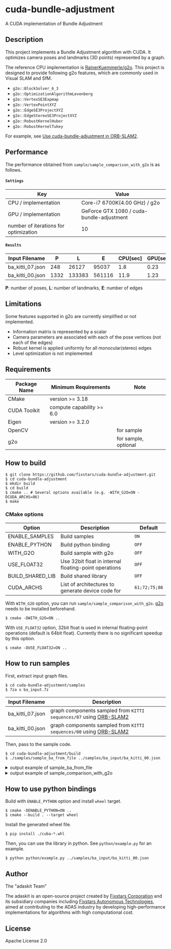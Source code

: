 # cuda-bundle-adjustment

A CUDA implementation of Bundle Adjustment

## Description

This project implements a Bundle Adjustment algorithm with CUDA.
It optimizes camera poses and landmarks (3D points) represented by a graph.

The reference CPU implementation is [RainerKuemmerle/g2o](https://github.com/RainerKuemmerle/g2o).
This project is designed to provide following g2o features, which are commonly used in Visual SLAM and SfM.

- `g2o::BlockSolver_6_3`
- `g2o::OptimizationAlgorithmLevenberg`
- `g2o::VertexSE3Expmap`
- `g2o::VertexPointXYZ`
- `g2o::EdgeSE3ProjectXYZ`
- `g2o::EdgeStereoSE3ProjectXYZ`
- `g2o::RobustKernelHuber`
- `g2o::RobustKernelTukey`

For example, see [Use cuda-bundle-adjustment in ORB-SLAM2](https://github.com/fixstars/cuda-bundle-adjustment/wiki/Use-cuda-bundle-adjustment-in-ORB-SLAM2).

## Performance

The performance obtained from `sample/sample_comparison_with_g2o` is as follows.

#### `Settings`

| Key                                   | Value                                     |
| ------------------------------------- | ----------------------------------------- |
| CPU / implementation                  | Core-i7 6700K(4.00 GHz) / g2o             |
| GPU / implementation                  | GeForce GTX 1080 / cuda-bundle-adjustment |
| number of iterations for optimization | 10                                        |

#### `Results`

| Input Filename   | P    | L      | E      | CPU[sec] | GPU[sec] |
| ---------------- | ---- | ------ | ------ | -------- | -------- |
| ba_kitti_07.json | 248  | 26127  | 95037  | 1.8      | 0.23     |
| ba_kitti_00.json | 1332 | 133383 | 561116 | 11.9     | 1.23     |

**P**: number of poses, **L**: number of landmarks, **E**: number of edges

## Limitations

Some features supported in g2o are currently simplified or not implemented.

- Information matrix is represented by a scalar
- Camera parameters are associated with each of the pose vertices (not each of the edges)
- Robust kernel is applied uniformly for all monocular(stereo) edges
- Level optimization is not implemented

## Requirements

| Package Name | Minimum Requirements      | Note                 |
| ------------ | ------------------------- | -------------------- |
| CMake        | version >= 3.18           |                      |
| CUDA Toolkit | compute capability >= 6.0 |
| Eigen        | version >= 3.2.0          |                      |
| OpenCV       |                           | for sample           |
| g2o          |                           | for sample, optional |

## How to build

```
$ git clone https://github.com/fixstars/cuda-bundle-adjustment.git
$ cd cuda-bundle-adjustment
$ mkdir build
$ cd build
$ cmake .. # Several options available (e.g. -WITH_G2O=ON -DCUDA_ARCHS=86)
$ make
```

### CMake options

| Option           | Description                                           | Default       |
| ---------------- | ----------------------------------------------------- | ------------- |
| ENABLE_SAMPLES   | Build samples                                         | `ON`          |
| ENABLE_PYTHON    | Build python binding                                  | `OFF`         |
| WITH_G2O         | Build sample with g2o                                 | `OFF`         |
| USE_FLOAT32      | Use 32bit float in internal floating-point operations | `OFF`         |
| BUILD_SHARED_LIB | Build shared library                                  | `OFF`         |
| CUDA_ARCHS       | List of architectures to generate device code for     | `61;72;75;86` |

With `WITH_G2O` option, you can run `sample/sample_comparison_with_g2o`.
[g2o](https://github.com/RainerKuemmerle/g2o) needs to be installed beforehand.

```
$ cmake -DWITH_G2O=ON ..
```

With `USE_FLOAT32` option, 32bit float is used in internal floating-point operations (default is 64bit float).
Currently there is no significant speedup by this option.

```
$ cmake -DUSE_FLOAT32=ON ..
```

## How to run samples

First, extract input graph files.

```
$ cd cuda-bundle-adjustment/samples
$ 7za x ba_input.7z
```

| Input Filename   | Description                                                                                                |
| ---------------- | ---------------------------------------------------------------------------------------------------------- |
| ba_kitti_07.json | graph components sampled from `KITTI sequences/07` using [ORB-SLAM2](https://github.com/raulmur/ORB_SLAM2) |
| ba_kitti_00.json | graph components sampled from `KITTI sequences/00` using [ORB-SLAM2](https://github.com/raulmur/ORB_SLAM2) |

Then, pass to the sample code.

```
$ cd cuda-bundle-adjustment/build
$ ./samples/sample_ba_from_file ../samples/ba_input/ba_kitti_00.json
```

<details>
<summary>output example of sample_ba_from_file</summary>

```
$ ./samples/sample_ba_from_file ../samples/ba_input/ba_kitti_00.json

Reading Graph... Done.

=== Graph size :
num poses      : 1322
num landmarks  : 133383
num edges      : 561116

Running BA... Done.

=== Processing time :
BA total : 1.22[sec]

0: Initialize Optimizer        :     67.9[msec]
1: Build Structure             :     69.1[msec]
2: Compute Error               :     11.0[msec]
3: Build System                :     50.4[msec]
4: Schur Complement            :    106.2[msec]
5: Symbolic Decomposition      :    353.8[msec]
6: Numerical Decomposition     :    554.5[msec]
7: Update Solution             :      1.2[msec]

=== Objective function value :
iter:  1, chi2: 334210.0
iter:  2, chi2: 331822.8
iter:  3, chi2: 329700.4
iter:  4, chi2: 327743.4
iter:  5, chi2: 326123.2
iter:  6, chi2: 324876.6
iter:  7, chi2: 323698.5
iter:  8, chi2: 322572.7
iter:  9, chi2: 321410.3
iter: 10, chi2: 320086.4
```

</details>

<details>
<summary>output example of sample_comparison_with_g2o</summary>

```
$ ./samples/sample_comparison_with_g2o ../samples/ba_input/ba_kitti_00.json

Reading Graph... Done.

=== Graph size :
num poses      : 1322
num landmarks  : 133383
num edges      : 561116

Running BA with CPU... Done.

Running BA with GPU... Done.

=== Processing time :
CPU :   11.93 [sec]
GPU :    1.23 [sec]

=== Objective function value :
 iteration|  chi2 CPU|  chi2 GPU
         1|  334210.0|  334210.0
         2|  331822.8|  331822.8
         3|  329700.4|  329700.4
         4|  327743.4|  327743.4
         5|  326123.2|  326123.2
         6|  324876.6|  324876.6
         7|  323698.5|  323698.5
         8|  322572.7|  322572.7
         9|  321410.3|  321410.3
        10|  320086.4|  320086.4

=== RMSE between CPU estimates and GPU estimates :
Rotation    : 7.63e-16
Translation : 4.50e-13
Landmark    : 4.50e-13
```

</details>

## How to use python bindings

Build with `ENABLE_PYTHON` option and install `wheel` target.

```
$ cmake -DENABLE_PYTHON=ON ..
$ cmake --build . --target wheel
```

Install the generated wheel file.

```
$ pip install ./cuba-*.whl
```

Then, you can use the library in python. See `python/example.py` for an example.

```
$ python python/example.py ../samples/ba_input/ba_kitti_00.json
```

## Author

The "adaskit Team"

The adaskit is an open-source project created by [Fixstars Corporation](https://www.fixstars.com/) and its subsidiary companies including [Fixstars Autonomous Technologies](https://at.fixstars.com/), aimed at contributing to the ADAS industry by developing high-performance implementations for algorithms with high computational cost.

## License

Apache License 2.0
